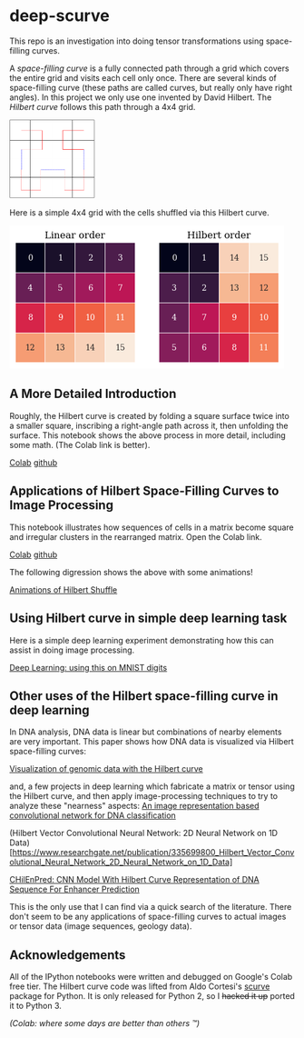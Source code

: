 # deep-scurve
This repo is an investigation into doing tensor transformations using space-filling curves. 

A *space-filling curve* is a fully connected path through a grid which covers the entire grid and visits each cell only once. There are several kinds of space-filling curve (these paths are called curves, but really only have right angles). In this project we only use one invented by David Hilbert. The *Hilbert curve* follows this path through a 4x4 grid. 

<img src="images/hilbert_algorithm.png" width="150" />

Here is a simple 4x4 grid with the cells shuffled via this Hilbert curve.

![4x4 pair](images/hilbert_intro_dual.png)

## A More Detailed Introduction

Roughly, the Hilbert curve is created by folding a square surface twice into a smaller square, inscribing a right-angle path across it, then unfolding the surface. This notebook shows the above process in more detail, including some math. (The Colab link is better).

[Colab](https://colab.research.google.com/github/LanceNorskog/deep-scurve/blob/master/notebooks/Hilbert_Mapping_Introduction.ipynb)
[github](notebooks/Hilbert_Mapping_Introduction.ipynb)

## Applications of Hilbert Space-Filling Curves to Image Processing

This notebook illustrates how sequences of cells in a matrix become square and irregular clusters in the rearranged matrix. Open the Colab link.

[Colab](https://colab.research.google.com/github/LanceNorskog/deep-scurve/blob/master/notebooks/Hilbert_Mapping_in_Image_Processing.ipynb)
[github](notebooks/Hilbert_Mapping_in_Image_Processing.ipynb)

The following digression shows the above with some animations!

[Animations of Hilbert Shuffle](Hilbert_Animation.md)

## Using Hilbert curve in simple deep learning task

Here is a simple deep learning experiment demonstrating how this can assist in doing image processing.

[Deep Learning: using this on MNIST digits](simple_deep_learning.md)

## Other uses of the Hilbert space-filling curve in deep learning

In DNA analysis, DNA data is linear but combinations of nearby elements are very important. This paper shows how DNA data is visualized via Hilbert space-filling curves:

[Visualization of genomic data with the Hilbert curve](https://www.ncbi.nlm.nih.gov/pmc/articles/PMC2677744/)

and, a few projects in deep learning which fabricate a matrix or tensor using the Hilbert curve, and then apply image-processing techniques to try to analyze these "nearness" aspects:
[An image representation based convolutional network for DNA classification](https://openreview.net/pdf?id=HJvvRoe0W)

(Hilbert Vector Convolutional Neural Network: 2D Neural Network on 1D Data)[https://www.researchgate.net/publication/335699800_Hilbert_Vector_Convolutional_Neural_Network_2D_Neural_Network_on_1D_Data]

[CHilEnPred: CNN Model With Hilbert Curve Representation of DNA Sequence For Enhancer Prediction](https://www.researchgate.net/publication/331400697_CHilEnPred_CNN_Model_With_Hilbert_Curve_Representation_of_DNA_Sequence_For_Enhancer_Prediction)

This is the only use that I can find via a quick search of the literature. There don't seem to be any applications of space-filling curves to actual images or tensor data (image sequences, geology data). 

## Acknowledgements
All of the IPython notebooks were written and debugged on Google's Colab free tier. The Hilbert curve code was lifted from Aldo Cortesi's [scurve](https://github.com/cortesi/scurve) package for Python. It is only released for Python 2, so I ~~hacked it up~~ ported it to Python 3. 

*(Colab: where some days are better than others ™)*
